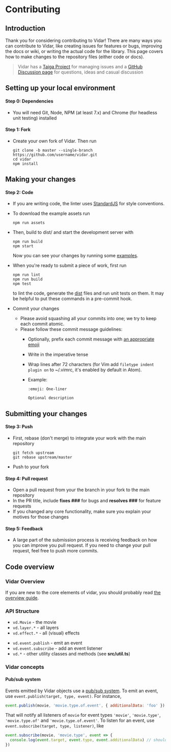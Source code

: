 # Contributing

## Introduction

Thank you for considering contributing to Vidar! There are many ways you can contribute to Vidar, like creating issues for features or bugs, improving the docs or wiki, or writing the actual code for the library. This page covers how to make changes to the repository files (either code or docs).

> Vidar has a [Taiga Project](https://tree.taiga.io/project/clabe45-vidar/epics) for managing issues and a [GitHub Discussion page](https://github.com/clabe45/vidar/discussions) for questions, ideas and casual discussion

## Setting up your local environment

#### Step 0: Dependencies

- You will need Git, Node, NPM (at least 7.x) and Chrome (for headless unit testing) installed

#### Step 1: Fork

- Create your own fork of Vidar. Then run

  ```
  git clone -b master --single-branch https://github.com/username/vidar.git
  cd vidar
  npm install
  ```

## Making your changes

#### Step 2: Code

- If you are writing code, the linter uses [StandardJS](https://standardjs.com/rules.html) for style conventions.

- To download the example assets run

  ```
  npm run assets
  ```

- Then, build to dist/ and start the development server with

  ```
  npm run build
  npm start
  ```

  Now you can see your changes by running some [examples](examples).

- When you're ready to submit a piece of work, first run

  ```
  npm run lint
  npm run build
  npm test
  ```

  to lint the code, generate the [dist](dist) files and run unit tests on them. It may be helpful to put these commands in a pre-commit hook.

- Commit your changes
  - Please avoid squashing all your commits into one; we try to keep each commit atomic.
  - Please follow these commit message guidelines:
    - Optionally, prefix each commit message with [an appropriate emoji](https://gitmoji.dev)
    - Write in the imperative tense
    - Wrap lines after 72 characters (for Vim add `filetype indent plugin on` to ~/.vimrc, it's enabled by default in Atom).
    - Example:

      ```
      :emoji: One-liner

      Optional description
      ```

## Submitting your changes

#### Step 3: Push

- First, rebase (don't merge) to integrate your work with the main repository

  ```
  git fetch upstream
  git rebase upstream/master
  ```

- Push to your fork

#### Step 4: Pull request

- Open a pull request from your the branch in your fork to the main repository
- In the PR title, include **fixes ###** for bugs and **resolves ###** for feature requests
- If you changed any core functionality, make sure you explain your motives for those changes

#### Step 5: Feedback

- A large part of the submission process is receiving feedback on how you can improve you pull request. If you need to change your pull request, feel free to push more commits.

## Code overview

### Vidar Overview

If you are new to the core elements of vidar, you should probably read [the overview guide](hhttps://clabe45.github.io/vidar/docs/overview).

### API Structure

* `vd.Movie` - the movie
* `vd.layer.*` - all layers
* `vd.effect.*` - all (visual) effects
- `vd.event.publish` - emit an event
- `vd.event.subscribe` - add an event listener
- `vd.*` - other utility classes and methods (see **src/util.ts**)

### Vidar concepts

#### Pub/sub system

Events emitted by Vidar objects use a [pub/sub system](https://en.wikipedia.org/wiki/Publish%E2%80%93subscribe_pattern). To emit an event, use `event.publish(target, type, event)`. For instance,

```js
event.publish(movie, 'movie.type.of.event', { additionalData: 'foo' })
```

That will notify all listeners of `movie` for event types `'movie'`, `'movie.type'`, `'movie.type.of'` and `'movie.type.of.event'`. To listen for an event, use `event.subscribe(target, type, listener)`, like

```js
event.subscribe(movie, 'movie.type', event => {
  console.log(event.target, event.type, event.additionalData) // should print the movie, 'movie.type.of.event', 'foo'
})
```
